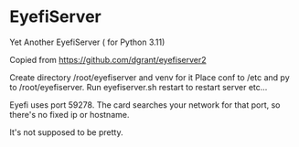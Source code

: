 # EyefiServer
Yet Another EyefiServer ( for Python 3.11)

Copied from https://github.com/dgrant/eyefiserver2

Create directory /root/eyefiserver and venv for it
Place conf to /etc and py to /root/eyefiserver. 
Run eyefiserver.sh restart to restart server etc...

Eyefi uses port 59278. The card searches your network for that port, so there's no fixed ip or hostname. 

It's not supposed to be pretty. 
